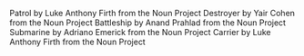 Patrol by Luke Anthony Firth from the Noun Project
Destroyer by Yair Cohen from the Noun Project
Battleship by Anand Prahlad from the Noun Project
Submarine by Adriano Emerick from the Noun Project
Carrier by Luke Anthony Firth from the Noun Project
